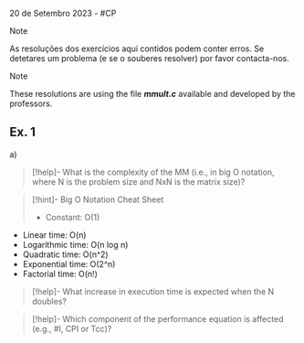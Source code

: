 20 de Setembro 2023 - #CP

> [!note]
> As resoluções dos exercícios aqui contidos podem conter erros. Se detetares um problema (e se o souberes resolver) por favor contacta-nos.

> [!note]
> These resolutions are using the file ***mmult.c*** available and developed by the professors.
## Ex. 1
a)
> [!help]- What is the complexity of the MM (i.e., in big O notation, where N is the problem size and NxN is the matrix size)?

>[!hint]- Big O Notation Cheat Sheet
>- Constant: O(1)
- Linear time: O(n)
- Logarithmic time: O(n log n)
- Quadratic time: O(n^2)
- Exponential time: O(2^n)
- Factorial time: O(n!)

>[!help]- What increase in execution time is expected when the N doubles?

>[!help]- Which component of the performance equation is affected (e.g., \#I, CPI or Tcc)?
>

